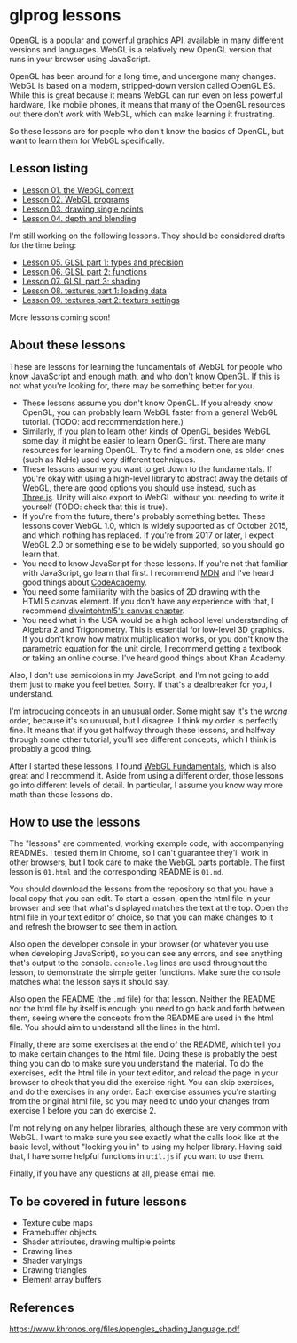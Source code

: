 # glprog lessons

OpenGL is a popular and powerful graphics API, available in many different versions and languages.
WebGL is a relatively new OpenGL version that runs in your browser using JavaScript.

OpenGL has been around for a long time, and undergone many changes. WebGL is based on a modern,
stripped-down version called OpenGL ES. While this is great because it means WebGL can run even on
less powerful hardware, like mobile phones, it means that many of the OpenGL resources out there
don't work with WebGL, which can make learning it frustrating.

So these lessons are for people who don't know the basics of OpenGL, but want to learn them for
WebGL specifically.

## Lesson listing

* [Lesson 01. the WebGL context](01.md)
* [Lesson 02. WebGL programs](02.md)
* [Lesson 03. drawing single points](03.md)
* [Lesson 04. depth and blending](04.md)

I'm still working on the following lessons. They should be considered drafts for the time being:

* [Lesson 05. GLSL part 1: types and precision](05.md)
* [Lesson 06. GLSL part 2: functions](06.md)
* [Lesson 07. GLSL part 3: shading](07.md)
* [Lesson 08. textures part 1: loading data](08.md)
* [Lesson 09. textures part 2: texture settings](09.md)

More lessons coming soon!

## About these lessons

These are lessons for learning the fundamentals of WebGL for people who know JavaScript and enough
math, and who don't know OpenGL. If this is not what you're looking for, there may be something
better for you.

* These lessons assume you don't know OpenGL. If you already know OpenGL, you can probably learn
WebGL faster from a general WebGL tutorial. (TODO: add recommendation here.)
* Similarly, if you plan to learn other kinds of OpenGL besides WebGL some day, it might be easier
to learn OpenGL first. There are many resources for learning OpenGL. Try to find a modern one, as
older ones (such as NeHe) used very different techniques.
* These lessons assume you want to get down to the fundamentals. If you're okay with using a
high-level library to abstract away the details of WebGL, there are good options you should use
instead, such as [Three.js](http://threejs.org/). Unity will also export to WebGL without you
needing to write it yourself (TODO: check that this is true).
* If you're from the future, there's probably something better. These lessons cover WebGL 1.0, which
is widely supported as of October 2015, and which nothing has replaced. If you're from 2017 or
later, I expect WebGL 2.0 or something else to be widely supported, so you should go learn that.
* You need to know JavaScript for these lessons. If you're not that familiar with JavaScript, go
learn that first. I recommend [MDN](https://developer.mozilla.org/en-US/Learn/JavaScript) and I've
heard good things about [CodeAcademy](https://www.codecademy.com/tracks/javascript).
* You need some familiarity with the basics of 2D drawing with the HTML5 canvas element. If you
don't have any experience with that, I recommend [diveintohtml5's canvas
chapter](http://diveintohtml5.info/canvas.html).
* You need what in the USA would be a high school level understanding of Algebra 2 and Trigonometry.
This is essential for low-level 3D graphics. If you don't know how matrix multiplication works, or
you don't know the parametric equation for the unit circle, I recommend getting a textbook or taking
an online course. I've heard good things about Khan Academy.

Also, I don't use semicolons in my JavaScript, and I'm not going to add them just to make you feel
better. Sorry. If that's a dealbreaker for you, I understand.

I'm introducing concepts in an unusual order. Some might say it's the *wrong* order, because it's so
unusual, but I disagree. I think my order is perfectly fine. It means that if you get halfway
through these lessons, and halfway through some other tutorial, you'll see different concepts, which
I think is probably a good thing.

After I started these lessons, I found [WebGL Fundamentals](http://webglfundamentals.org), which is
also great and I recommend it. Aside from using a different order, those lessons go into different
levels of detail. In particular, I assume you know way more math than those lessons do.

## How to use the lessons

The "lessons" are commented, working example code, with accompanying READMEs. I tested them in
Chrome, so I can't guarantee they'll work in other browsers, but I took care to make the WebGL parts
portable. The first lesson is `01.html` and the corresponding README is `01.md`.

You should download the lessons from the repository so that you have a local copy that you can edit.
To start a lesson, open the html file in your browser and see that what's displayed matches the text
at the top. Open the html file in your text editor of choice, so that you can make changes to it and
refresh the browser to see them in action.

Also open the developer console in your browser (or whatever you use when developing JavaScript), so
you can see any errors, and see anything that's output to the console. `console.log` lines are used
throughout the lesson, to demonstrate the simple getter functions. Make sure the console matches
what the lesson says it should say.

Also open the README (the `.md` file) for that lesson. Neither the README nor the html file by
itself is enough: you need to go back and forth between them, seeing where the concepts from the
README are used in the html file. You should aim to understand all the lines in the html.

Finally, there are some exercises at the end of the README, which tell you to make certain changes
to the html file. Doing these is probably the best thing you can do to make sure you understand the
material. To do the exercises, edit the html file in your text editor, and reload the page in your
browser to check that you did the exercise right. You can skip exercises, and do the exercises in
any order. Each exercise assumes you're starting from the original html file, so you may need to
undo your changes from exercise 1 before you can do exercise 2.

I'm not relying on any helper libraries, although these are very common with WebGL. I want to make
sure you see exactly what the calls look like at the basic level, without "locking you in" to using
my helper library. Having said that, I have some helpful functions in `util.js` if you want to use
them.

Finally, if you have any questions at all, please email me.

## To be covered in future lessons

* Texture cube maps
* Framebuffer objects
* Shader attributes, drawing multiple points
* Drawing lines
* Shader varyings
* Drawing triangles
* Element array buffers

## References

https://www.khronos.org/files/opengles_shading_language.pdf
